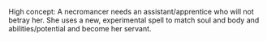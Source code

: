 High concept: A necromancer needs an assistant/apprentice who will not betray her. She uses a new, experimental spell to match soul and body and abilities/potential and become her servant.